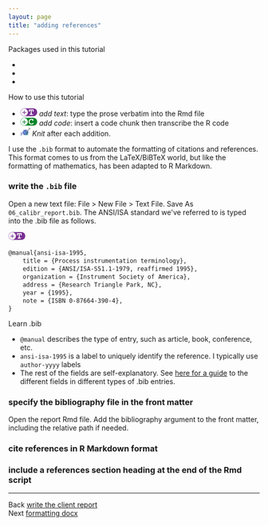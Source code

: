 ```yaml
---
layout: page
title: "adding references"
---
```






Packages used in this tutorial  

- 
- 
- 

How to use this tutorial 

- ![](../resources/images/text-icon.png)<!-- --> *add text*: type the prose verbatim into the Rmd file 
- ![](../resources/images/code-icon.png)<!-- --> *add code*: insert a code chunk then transcribe the R code 
- ![](../resources/images/knit-icon.png)<!-- --> *Knit* after each addition. 

I use the `.bib` format to automate the formatting of citations and references. This format comes to us from the LaTeX/BiBTeX world, but like the formatting of mathematics, has been adapted to R Markdown.  

### write the `.bib` file 

Open a new text file: File > New File > Text File. Save As `06_calibr_report.bib`. The ANSI/ISA standard we've referred to is typed into the .bib file as follows. 

![](../resources/images/text-icon.png)<!-- -->

    @manual{ansi-isa-1995,
        title = {Process instrumentation terminology},
        edition = {ANSI/ISA-S51.1-1979, reaffirmed 1995},
        organization = {Instrument Society of America},
        address = {Research Triangle Park, NC},
        year = {1995},
        note = {ISBN 0-87664-390-4},
    }

Learn .bib

- `@manual` describes the type of entry, such as article, book, conference, etc. 
- `ansi-isa-1995` is a label to uniquely identify the reference. I typically use `author-yyyy` labels
- The rest of the fields are self-explanatory. See [here for a guide](https://verbosus.com/bibtex-style-examples.html) to the different fields in different types of .bib entries. 


### specify the bibliography file in the front matter

Open the report Rmd file. Add the bibliography argument to the front matter,  including the relative path if needed.




### cite references in R Markdown format



### include a references section heading at the end of the Rmd script



---

Back [write the client report](113_report.html)<br>
Next [formatting docx](115_formatting.html)



